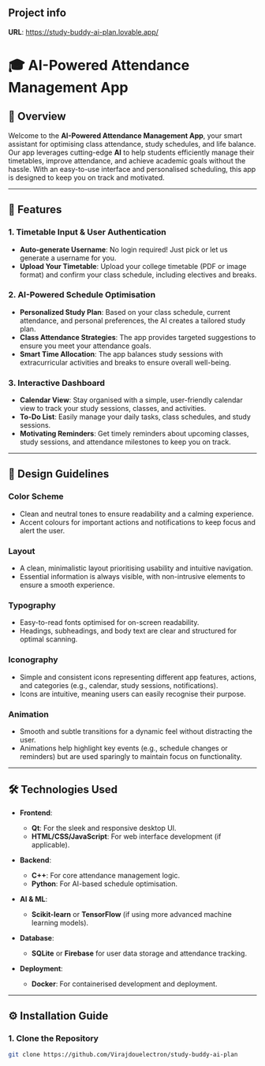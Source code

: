## Project info

**URL**: https://study-buddy-ai-plan.lovable.app/

# 🎓 **AI-Powered Attendance Management App**

## 🌟 **Overview**
Welcome to the **AI-Powered Attendance Management App**, your smart assistant for optimising class attendance, study schedules, and life balance. Our app leverages cutting-edge **AI** to help students efficiently manage their timetables, improve attendance, and achieve academic goals without the hassle. With an easy-to-use interface and personalised scheduling, this app is designed to keep you on track and motivated.

---

## 📑 **Features**
### 1. **Timetable Input & User Authentication**
   - **Auto-generate Username**: No login required! Just pick or let us generate a username for you.
   - **Upload Your Timetable**: Upload your college timetable (PDF or image format) and confirm your class schedule, including electives and breaks.

### 2. **AI-Powered Schedule Optimisation**
   - **Personalized Study Plan**: Based on your class schedule, current attendance, and personal preferences, the AI creates a tailored study plan.
   - **Class Attendance Strategies**: The app provides targeted suggestions to ensure you meet your attendance goals.
   - **Smart Time Allocation**: The app balances study sessions with extracurricular activities and breaks to ensure overall well-being.

### 3. **Interactive Dashboard**
   - **Calendar View**: Stay organised with a simple, user-friendly calendar view to track your study sessions, classes, and activities.
   - **To-Do List**: Easily manage your daily tasks, class schedules, and study sessions.
   - **Motivating Reminders**: Get timely reminders about upcoming classes, study sessions, and attendance milestones to keep you on track.

---

## 🎨 **Design Guidelines**
### **Color Scheme**
   - Clean and neutral tones to ensure readability and a calming experience.
   - Accent colours for important actions and notifications to keep focus and alert the user.

### **Layout**
   - A clean, minimalistic layout prioritising usability and intuitive navigation.
   - Essential information is always visible, with non-intrusive elements to ensure a smooth experience.

### **Typography**
   - Easy-to-read fonts optimised for on-screen readability.
   - Headings, subheadings, and body text are clear and structured for optimal scanning.

### **Iconography**
   - Simple and consistent icons representing different app features, actions, and categories (e.g., calendar, study sessions, notifications).
   - Icons are intuitive, meaning users can easily recognise their purpose.

### **Animation**
   - Smooth and subtle transitions for a dynamic feel without distracting the user.
   - Animations help highlight key events (e.g., schedule changes or reminders) but are used sparingly to maintain focus on functionality.

---

## 🛠 **Technologies Used**
- **Frontend**:  
  - **Qt**: For the sleek and responsive desktop UI.  
  - **HTML/CSS/JavaScript**: For web interface development (if applicable).
  
- **Backend**:  
  - **C++**: For core attendance management logic.  
  - **Python**: For AI-based schedule optimisation.

- **AI & ML**:  
  - **Scikit-learn** or **TensorFlow** (if using more advanced machine learning models).
  
- **Database**:  
  - **SQLite** or **Firebase** for user data storage and attendance tracking.

- **Deployment**:  
  - **Docker**: For containerised development and deployment.

---

## ⚙️ **Installation Guide**

### 1. **Clone the Repository**
```bash
git clone https://github.com/Virajdouelectron/study-buddy-ai-plan



